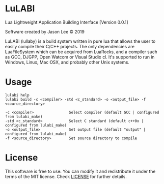 # LuLABI
Lua Lightweight Application Building Interface [Version 0.0.1]

Software created by Jason Lee © 2019

LuLABI (lullaby) is a build system written in pure lua that allows the user to easily compile 
their C/C++ projects. The only dependencies are LuaFileSystem which can be acquired from 
LuaRocks, and a compiler such as GCC, DJGPP, Open Watcom or Visual Studio cl. It's supported 
to run in Windows, Linux, Mac OSX, and probably other Unix systems.

# Usage
```
lulabi help
lulabi build -c <compiler> -std <c_standard> -o <output_file> -f <source_directory>

-c <compiler>                Select compiler (default GCC | configured from lulabi_make)
-std <c_standard>            Select C standard (default c++0x | configured from lulabi_make)
-o <output_file>             Set output file (default "output" | configured from lulabi_make)
-f <source_directory>        Set source directory to compile
```

# License
This software is free to use. You can modify it and redistribute it under the terms of the 
MIT license. Check [LICENSE](LICENSE) for further details.
